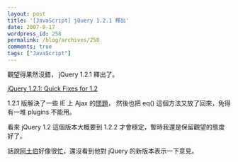 ```yaml
---
layout: post
title: '[JavaScript] jQuery 1.2.1 釋出'
date: 2007-9-17
wordpress_id: 258
permalink: /blog/archives/258
comments: true
tags: ["JavaScript"]
---
```


觀望得果然沒錯， jQuery 1.2.1 釋出了。

[jQuery 1.2.1: Quick Fixes for 1.2](http://jquery.com/blog/2007/09/16/jquery-121-quick-fixes-for-12/)

1.2.1 版解決了一些 IE 上 Ajax 的[問題](http://dev.jquery.com/report/17)， 然後也把 eq() 這個方法又放了回來，免得有一堆 plugins 不能用。

看來 jQuery 1.2 這個版本大概要到 1.2.2 才會穩定，暫時我還是保留觀望的態度好了。

話說[阿土伯](http://racklin.blogspot.com/)好像很[忙](http://racklin.blogspot.com/2007/09/gre.html)，還沒看到他對 jQuery 的新版本表示一下意見。 
